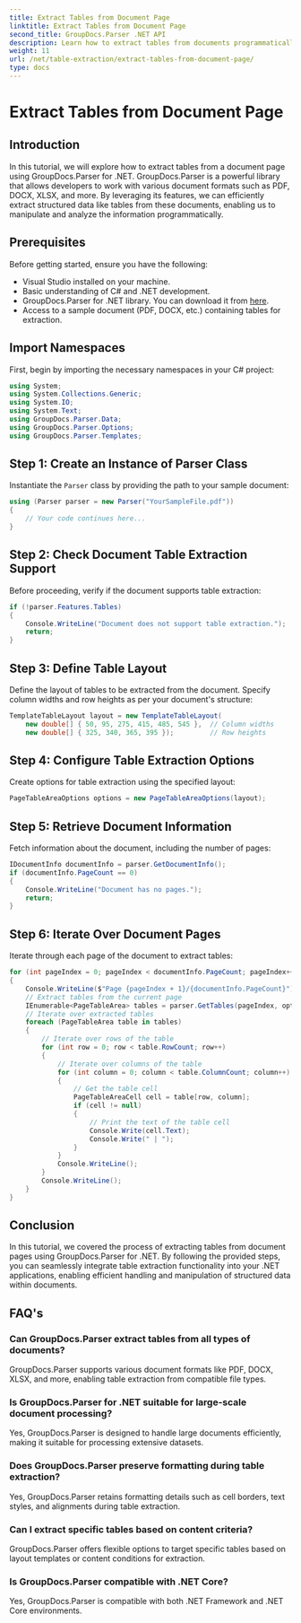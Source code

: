 ```yaml
---
title: Extract Tables from Document Page
linktitle: Extract Tables from Document Page
second_title: GroupDocs.Parser .NET API
description: Learn how to extract tables from documents programmatically using GroupDocs.Parser for .NET. This comprehensive tutorial provides step-by-step guidance.
weight: 11
url: /net/table-extraction/extract-tables-from-document-page/
type: docs
---
```

# Extract Tables from Document Page

## Introduction
In this tutorial, we will explore how to extract tables from a document page using GroupDocs.Parser for .NET. GroupDocs.Parser is a powerful library that allows developers to work with various document formats such as PDF, DOCX, XLSX, and more. By leveraging its features, we can efficiently extract structured data like tables from these documents, enabling us to manipulate and analyze the information programmatically.
## Prerequisites
Before getting started, ensure you have the following:
- Visual Studio installed on your machine.
- Basic understanding of C# and .NET development.
- GroupDocs.Parser for .NET library. You can download it from [here](https://releases.groupdocs.com/parser/net/).
- Access to a sample document (PDF, DOCX, etc.) containing tables for extraction.

## Import Namespaces
First, begin by importing the necessary namespaces in your C# project:
```csharp
using System;
using System.Collections.Generic;
using System.IO;
using System.Text;
using GroupDocs.Parser.Data;
using GroupDocs.Parser.Options;
using GroupDocs.Parser.Templates;
```
## Step 1: Create an Instance of Parser Class
Instantiate the `Parser` class by providing the path to your sample document:
```csharp
using (Parser parser = new Parser("YourSampleFile.pdf"))
{
    // Your code continues here...
}
```
## Step 2: Check Document Table Extraction Support
Before proceeding, verify if the document supports table extraction:
```csharp
if (!parser.Features.Tables)
{
    Console.WriteLine("Document does not support table extraction.");
    return;
}
```
## Step 3: Define Table Layout
Define the layout of tables to be extracted from the document. Specify column widths and row heights as per your document's structure:
```csharp
TemplateTableLayout layout = new TemplateTableLayout(
    new double[] { 50, 95, 275, 415, 485, 545 },  // Column widths
    new double[] { 325, 340, 365, 395 });         // Row heights
```
## Step 4: Configure Table Extraction Options
Create options for table extraction using the specified layout:
```csharp
PageTableAreaOptions options = new PageTableAreaOptions(layout);
```
## Step 5: Retrieve Document Information
Fetch information about the document, including the number of pages:
```csharp
IDocumentInfo documentInfo = parser.GetDocumentInfo();
if (documentInfo.PageCount == 0)
{
    Console.WriteLine("Document has no pages.");
    return;
}
```
## Step 6: Iterate Over Document Pages
Iterate through each page of the document to extract tables:
```csharp
for (int pageIndex = 0; pageIndex < documentInfo.PageCount; pageIndex++)
{
    Console.WriteLine($"Page {pageIndex + 1}/{documentInfo.PageCount}");
    // Extract tables from the current page
    IEnumerable<PageTableArea> tables = parser.GetTables(pageIndex, options);
    // Iterate over extracted tables
    foreach (PageTableArea table in tables)
    {
        // Iterate over rows of the table
        for (int row = 0; row < table.RowCount; row++)
        {
            // Iterate over columns of the table
            for (int column = 0; column < table.ColumnCount; column++)
            {
                // Get the table cell
                PageTableAreaCell cell = table[row, column];
                if (cell != null)
                {
                    // Print the text of the table cell
                    Console.Write(cell.Text);
                    Console.Write(" | ");
                }
            }
            Console.WriteLine();
        }
        Console.WriteLine();
    }
}
```

## Conclusion
In this tutorial, we covered the process of extracting tables from document pages using GroupDocs.Parser for .NET. By following the provided steps, you can seamlessly integrate table extraction functionality into your .NET applications, enabling efficient handling and manipulation of structured data within documents.

## FAQ's
### Can GroupDocs.Parser extract tables from all types of documents?
GroupDocs.Parser supports various document formats like PDF, DOCX, XLSX, and more, enabling table extraction from compatible file types.
### Is GroupDocs.Parser for .NET suitable for large-scale document processing?
Yes, GroupDocs.Parser is designed to handle large documents efficiently, making it suitable for processing extensive datasets.
### Does GroupDocs.Parser preserve formatting during table extraction?
Yes, GroupDocs.Parser retains formatting details such as cell borders, text styles, and alignments during table extraction.
### Can I extract specific tables based on content criteria?
GroupDocs.Parser offers flexible options to target specific tables based on layout templates or content conditions for extraction.
### Is GroupDocs.Parser compatible with .NET Core?
Yes, GroupDocs.Parser is compatible with both .NET Framework and .NET Core environments.
